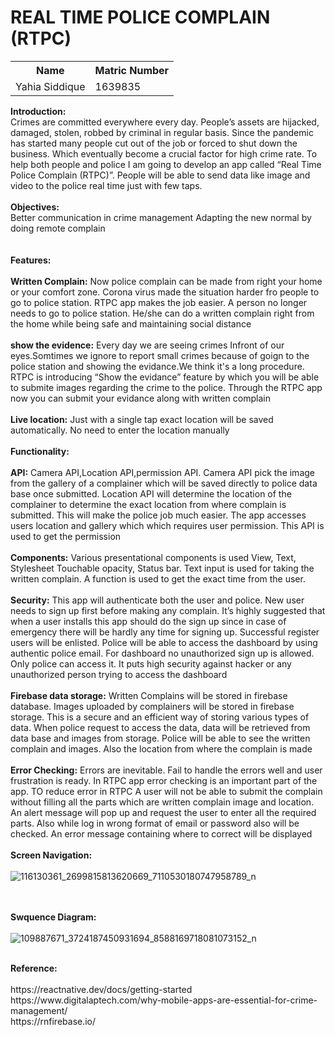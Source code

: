 # REAL TIME POLICE COMPLAIN (RTPC)

<table>
   <tr>
      <th><b>Name</b></th>
      <th><b>Matric Number</b></th>
    </tr> 
   <tr>
    <td>Yahia Siddique</td>
    <td>1639835</td>
  </tr>
 </table>

<b>Introduction:</b><br>
Crimes are committed everywhere every day. People’s assets are hijacked, damaged, stolen, robbed by criminal in regular basis. Since the pandemic has started many people cut out of the job or forced to shut down the business. Which eventually become a crucial factor for high crime rate. To help both people and police I am going to develop an app called “Real Time Police Complain (RTPC)”. People will be able to send data like image and video to the police real time just with few taps.
<br><br>
<b>Objectives:</b><br>
Better communication in crime management
Adapting the new normal by doing remote complain  
<br><br>
<b>Features:</b><br><br>
<b>Written Complain:</b> Now police complain can be made from right your home or your comfort zone. Corona virus made the situation harder fro people to go to police station. RTPC app  makes the job easier. A person no longer needs to go to police station. He/she can do a written complain right from the home while being safe and maintaining social distance
<br><br>
<b>show the evidence:</b> Every day we are seeing crimes Infront of our eyes.Somtimes we ignore to report small crimes because of goign to the police station and showing the evidance.We think it's a long procedure. RTPC is introducing “Show the evidance” feature by which you will be able to submite images regarding the crime to the police. Through the RTPC app now you can submit your evidance along with written complain
<br><br>
<b>Live location:</b> Just with a single tap exact location will be saved automatically. No need to enter the location manually
<br><br>
<b>Functionality:</b><br>
<br>
<b>API:</b> Camera API,Location API,permission API. Camera API pick the image from the gallery of a complainer which will be saved directly to police data base once submitted. Location API will determine the location of the complainer to determine the exact location from where complain is submitted. This will make the police job much easier. The app accesses users location and gallery which which requires user permission. This API is used to get the permission
<br><br>
<b>Components:</b> Various presentational components is used View, Text, Stylesheet Touchable opacity, Status bar. Text input is used for taking the written complain. A function is used to get the exact time from the user.
<br><br>
<b>Security:</b> This app will authenticate both the user and police. New user needs to sign up first before making any complain. It’s highly suggested that when a user installs this app should do the sign up since in case of emergency there will be hardly any time for signing up. Successful register users will be enlisted. Police will be able to access the dashboard by using authentic police email. For dashboard no unauthorized sign up is allowed. Only police can access it. It puts high security against hacker or any unauthorized person trying to access the dashboard
<br><br>
<b>Firebase data storage:</b> Written Complains will be stored in firebase database. Images uploaded by complainers will be stored in firebase storage. This is a secure and an efficient way of storing various types of data. When police request to access the data, data will be retrieved from data base and images from storage. Police will be able to see the written complain and images. Also the location from where the complain is made
<br><br>
<b>Error Checking:</b> Errors are inevitable. Fail to handle the errors well and user frustration is ready. In RTPC app error checking is an important part of the app. TO reduce error in RTPC  A user will not be able to submit the complain without filling all the parts which are written complain image and location. An alert message will pop up and request the user to enter all the required parts. Also while log in wrong format of email or password also will be checked. An error message containing where to correct will be displayed
<br><br>
<b>Screen Navigation:</b><br><br>
![116130361_2699815813620669_7110530180747958789_n](https://user-images.githubusercontent.com/67378764/88481592-2e6dd400-cf7e-11ea-92ed-6fa2ef66f374.jpg)

<br><br>
<b>Swquence Diagram:</b><br><br>
![109887671_3724187450931694_8588169718081073152_n](https://user-images.githubusercontent.com/67378764/88481635-72f96f80-cf7e-11ea-80ac-81437ebe7c46.jpg)

<br>
<b>Reference:</b><br><br>
https://reactnative.dev/docs/getting-started  <br>
https://www.digitalaptech.com/why-mobile-apps-are-essential-for-crime-management/ <br>
https://rnfirebase.io/ <br>


